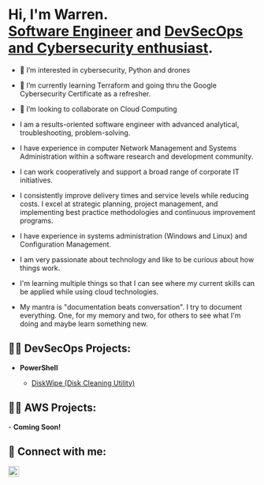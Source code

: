<h1>Hi, I'm Warren. <br/><a href="https://github.com/warrencameron">Software Engineer</a> and <a href="https://www.linkedin.com/in/warren-cameron/">DevSecOps and Cybersecurity enthusiast</a>.</h1>

- 👀 I’m interested in cybersecurity, Python and drones
- 🌱 I’m currently learning Terraform and going thru the Google Cybersecurity Certificate as a refresher.
- 💞️ I’m looking to collaborate on Cloud Computing

-  I am a results-oriented software engineer with advanced analytical, troubleshooting, problem-solving.
-  I have experience in computer Network Management and Systems Administration within a software research and development community.
-  I can work cooperatively and support a broad range of corporate IT initiatives.
-  I consistently improve delivery times and service levels while reducing costs. I excel at strategic planning, project management, and implementing best practice methodologies and continuous improvement programs.
-  I have experience in systems administration (Windows and Linux) and Configuration Management.
-  I am very passionate about technology and like to be curious about how things work.
-  I'm learning multiple things so that I can see where my current skills can be applied while using cloud technologies.
-  My mantra is "documentation beats conversation". I try to document everything. One, for my memory and two, for others to see what I'm doing and maybe learn something new.
 
<h2>👨‍💻 DevSecOps Projects:</h2>

- <b>PowerShell</b>

  - [DiskWipe (Disk Cleaning Utility)](https://github.com/warrencameron/diskwipe)

<h2>👨‍💻 AWS Projects:</h2>
- <b>Coming Soon!</b>

<h2> 🤳 Connect with me:</h2>

[<img align="left" alt="warrencameron | LinkedIn" width="22px" src="https://cdn.jsdelivr.net/npm/simple-icons@v3/icons/linkedin.svg" />][linkedin]

[linkedin]: https://linkedin.com/in/warren-cameron
